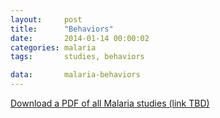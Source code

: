 ```yaml
---
layout:     post
title:      "Behaviors"
date:       2014-01-14 00:00:02
categories: malaria
tags:       studies, behaviors

data:       malaria-behaviors
---
```


[Download a PDF of all Malaria studies (link TBD)]()